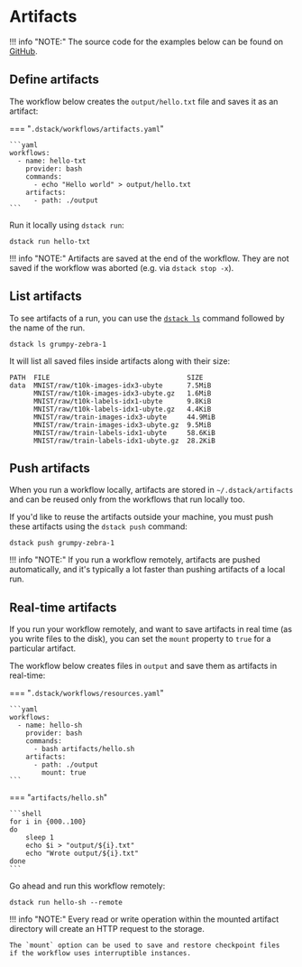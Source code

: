# Artifacts

!!! info "NOTE:"
    The source code for the examples below can be found on [GitHub](https://github.com/dstackai/dstack-examples).

## Define artifacts

The workflow below creates the `output/hello.txt` file and saves it as an artifact:

=== "`.dstack/workflows/artifacts.yaml`"

    ```yaml
    workflows:
      - name: hello-txt
        provider: bash
        commands:
          - echo "Hello world" > output/hello.txt
        artifacts:
          - path: ./output
    ```

Run it locally using `dstack run`:

```shell hl_lines="1"
dstack run hello-txt
```

!!! info "NOTE:"
    Artifacts are saved at the end of the workflow.
    They are not saved if the workflow was aborted (e.g. via `dstack stop -x`).

## List artifacts

To see artifacts of a run, you can use the
[`dstack ls`](../reference/cli/ls.md) command followed
by the name of the run.

```shell hl_lines="1"
dstack ls grumpy-zebra-1
```

It will list all saved files inside artifacts along with their size:

```shell hl_lines="1"
PATH  FILE                                  SIZE
data  MNIST/raw/t10k-images-idx3-ubyte      7.5MiB
      MNIST/raw/t10k-images-idx3-ubyte.gz   1.6MiB
      MNIST/raw/t10k-labels-idx1-ubyte      9.8KiB
      MNIST/raw/t10k-labels-idx1-ubyte.gz   4.4KiB
      MNIST/raw/train-images-idx3-ubyte     44.9MiB
      MNIST/raw/train-images-idx3-ubyte.gz  9.5MiB
      MNIST/raw/train-labels-idx1-ubyte     58.6KiB
      MNIST/raw/train-labels-idx1-ubyte.gz  28.2KiB
```

## Push artifacts

When you run a workflow locally, artifacts are stored in `~/.dstack/artifacts` and can be reused only from the workflows
that run locally too.

If you'd like to reuse the artifacts outside your machine, you must push these artifacts using the `dstack push` command:

```shell hl_lines="1"
dstack push grumpy-zebra-1
```

!!! info "NOTE:"
    If you run a workflow remotely, artifacts are pushed automatically, and it's typically a lot faster
    than pushing artifacts of a local run.

## Real-time artifacts

If you run your workflow remotely, and want to save artifacts in real time (as you write files to the disk), 
you can set the `mount` property to `true` for a particular artifact.

The workflow below creates files in `output` and save them as artifacts in real-time:

=== "`.dstack/workflows/resources.yaml`"

    ```yaml
    workflows:
      - name: hello-sh
        provider: bash
        commands:
          - bash artifacts/hello.sh
        artifacts:
          - path: ./output
            mount: true
    ```

=== "`artifacts/hello.sh`"

    ```shell
    for i in {000..100}
    do
        sleep 1
        echo $i > "output/${i}.txt"
        echo "Wrote output/${i}.txt"
    done
    ```

Go ahead and run this workflow remotely:

```shell
dstack run hello-sh --remote
```

!!! info "NOTE:"
    Every read or write operation within the mounted artifact directory will create
    an HTTP request to the storage.

    The `mount` option can be used to save and restore checkpoint files
    if the workflow uses interruptible instances.